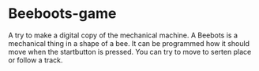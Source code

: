# Beeboots-game
A try to make a digital copy of the mechanical machine.
A Beebots is a mechanical thing in a shape of a bee.
It can be programmed how it should move when the startbutton is pressed.
You can try to move to serten place or follow a track.
